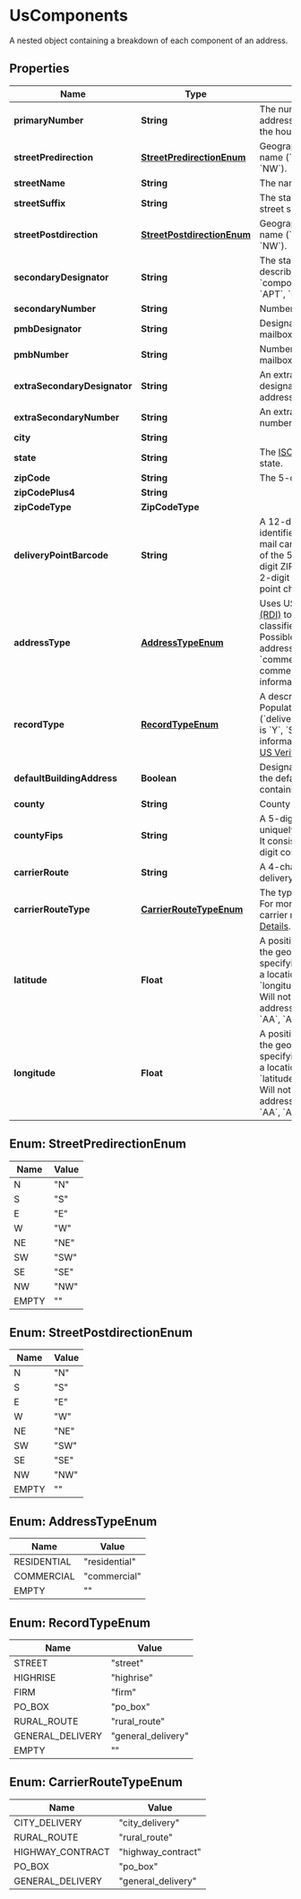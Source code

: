 

# UsComponents

A nested object containing a breakdown of each component of an address.

## Properties

Name | Type | Description | Notes
------------ | ------------- | ------------- | -------------
**primaryNumber** | **String** | The numeric or alphanumeric part of an address preceding the street name. Often the house, building, or PO Box number. |  [optional]
**streetPredirection** | [**StreetPredirectionEnum**](#StreetPredirectionEnum) | Geographic direction preceding a street name (&#x60;N&#x60;, &#x60;S&#x60;, &#x60;E&#x60;, &#x60;W&#x60;, &#x60;NE&#x60;, &#x60;SW&#x60;, &#x60;SE&#x60;, &#x60;NW&#x60;).  |  [optional]
**streetName** | **String** | The name of the street. |  [optional]
**streetSuffix** | **String** | The standard USPS abbreviation for the street suffix (&#x60;ST&#x60;, &#x60;AVE&#x60;, &#x60;BLVD&#x60;, etc).  |  [optional]
**streetPostdirection** | [**StreetPostdirectionEnum**](#StreetPostdirectionEnum) | Geographic direction following a street name (&#x60;N&#x60;, &#x60;S&#x60;, &#x60;E&#x60;, &#x60;W&#x60;, &#x60;NE&#x60;, &#x60;SW&#x60;, &#x60;SE&#x60;, &#x60;NW&#x60;).  |  [optional]
**secondaryDesignator** | **String** | The standard USPS abbreviation describing the &#x60;components[secondary_number]&#x60; (&#x60;STE&#x60;, &#x60;APT&#x60;, &#x60;BLDG&#x60;, etc).  |  [optional]
**secondaryNumber** | **String** | Number of the apartment/unit/etc.  |  [optional]
**pmbDesignator** | **String** | Designator of a [CMRA-authorized](https://en.wikipedia.org/wiki/Commercial_mail_receiving_agency) private mailbox.  |  [optional]
**pmbNumber** | **String** | Number of a [CMRA-authorized](https://en.wikipedia.org/wiki/Commercial_mail_receiving_agency) private mailbox.  |  [optional]
**extraSecondaryDesignator** | **String** | An extra (often unnecessary) secondary designator provided with the input address.  |  [optional]
**extraSecondaryNumber** | **String** | An extra (often unnecessary) secondary number provided with the input address.  |  [optional]
**city** | **String** |  |  [optional]
**state** | **String** | The [ISO 3166-2](https://en.wikipedia.org/wiki/ISO_3166-2) two letter code for the state.  |  [optional]
**zipCode** | **String** | The 5-digit ZIP code |  [optional]
**zipCodePlus4** | **String** |  |  [optional]
**zipCodeType** | **ZipCodeType** |  |  [optional]
**deliveryPointBarcode** | **String** | A 12-digit identifier that uniquely identifies a delivery point (location where mail can be sent and received). It consists of the 5-digit ZIP code (&#x60;zip_code&#x60;), 4-digit ZIP+4 add-on (&#x60;zip_code_plus_4&#x60;), 2-digit delivery point, and 1-digit delivery point check digit.  |  [optional]
**addressType** | [**AddressTypeEnum**](#AddressTypeEnum) | Uses USPS&#39;s [Residential Delivery Indicator (RDI)](https://www.usps.com/nationalpremieraccounts/rdi.htm) to identify whether an address is classified as residential or business. Possible values are: * &#x60;residential&#x60; –– The address is residential or a PO Box. * &#x60;commercial&#x60; –– The address is commercial. * &#x60;&#39;&#39;&#x60; –– Not enough information provided to be determined.  |  [optional]
**recordType** | [**RecordTypeEnum**](#RecordTypeEnum) | A description of the type of address. Populated if a DPV match is made (&#x60;deliverability_analysis[dpv_confirmation]&#x60; is &#x60;Y&#x60;, &#x60;S&#x60;, or &#x60;D&#x60;). For more detailed information about each record type, see [US Verification Details](#tag/US-Verification-Types).  |  [optional]
**defaultBuildingAddress** | **Boolean** | Designates whether or not the address is the default address for a building containing multiple delivery points.  |  [optional]
**county** | **String** | County name of the address city. |  [optional]
**countyFips** | **String** | A 5-digit [FIPS county code](https://en.wikipedia.org/wiki/FIPS_county_code) which uniquely identifies &#x60;components[county]&#x60;. It consists of a 2-digit state code and a 3-digit county code.  |  [optional]
**carrierRoute** | **String** | A 4-character code assigned to a mail delivery route within a ZIP code.  |  [optional]
**carrierRouteType** | [**CarrierRouteTypeEnum**](#CarrierRouteTypeEnum) | The type of &#x60;components[carrier_route]&#x60;. For more detailed information about each carrier route type, see [US Verification Details](#tag/US-Verification-Types).  |  [optional]
**latitude** | **Float** | A positive or negative decimal indicating the geographic latitude of the address, specifying the north-to-south position of a location. This should be used with &#x60;longitude&#x60; to pinpoint locations on a map. Will not be returned for undeliverable addresses or military addresses (state is &#x60;AA&#x60;, &#x60;AE&#x60;, or &#x60;AP&#x60;).  |  [optional]
**longitude** | **Float** | A positive or negative decimal indicating the geographic longitude of the address, specifying the north-to-south position of a location. This should be used with &#x60;latitude&#x60; to pinpoint locations on a map. Will not be returned for undeliverable addresses or military addresses (state is &#x60;AA&#x60;, &#x60;AE&#x60;, or &#x60;AP&#x60;).  |  [optional]



## Enum: StreetPredirectionEnum

Name | Value
---- | -----
N | &quot;N&quot;
S | &quot;S&quot;
E | &quot;E&quot;
W | &quot;W&quot;
NE | &quot;NE&quot;
SW | &quot;SW&quot;
SE | &quot;SE&quot;
NW | &quot;NW&quot;
EMPTY | &quot;&quot;



## Enum: StreetPostdirectionEnum

Name | Value
---- | -----
N | &quot;N&quot;
S | &quot;S&quot;
E | &quot;E&quot;
W | &quot;W&quot;
NE | &quot;NE&quot;
SW | &quot;SW&quot;
SE | &quot;SE&quot;
NW | &quot;NW&quot;
EMPTY | &quot;&quot;



## Enum: AddressTypeEnum

Name | Value
---- | -----
RESIDENTIAL | &quot;residential&quot;
COMMERCIAL | &quot;commercial&quot;
EMPTY | &quot;&quot;



## Enum: RecordTypeEnum

Name | Value
---- | -----
STREET | &quot;street&quot;
HIGHRISE | &quot;highrise&quot;
FIRM | &quot;firm&quot;
PO_BOX | &quot;po_box&quot;
RURAL_ROUTE | &quot;rural_route&quot;
GENERAL_DELIVERY | &quot;general_delivery&quot;
EMPTY | &quot;&quot;



## Enum: CarrierRouteTypeEnum

Name | Value
---- | -----
CITY_DELIVERY | &quot;city_delivery&quot;
RURAL_ROUTE | &quot;rural_route&quot;
HIGHWAY_CONTRACT | &quot;highway_contract&quot;
PO_BOX | &quot;po_box&quot;
GENERAL_DELIVERY | &quot;general_delivery&quot;




